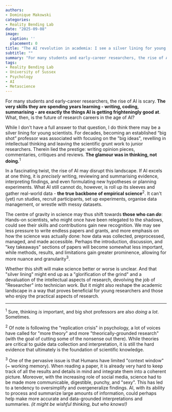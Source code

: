 ```yaml
---
authors:
- Dominique Makowski
categories:
- Reality Bending Lab
date: "2025-09-08"
image:
  caption: ''
  placement: 0
title: "The AI revolution in academia: I see a silver lining for young scientists!"
subtitle: ""
summary: "For many students and early-career researchers, the rise of AI is scary. What's the future of research careers in the age of AI?"
tags:
- Reality Bending Lab
- University of Sussex
- Psychology
- AI
- Metascience
---
```


For many students and early-career researchers, the rise of AI is scary. **The very skills they are spending years learning - writing, coding, summarising - are exactly the things AI is getting frighteningly good at**. What, then, is the future of research careers in the age of AI?

While I don't have a full answer to that question, I do think there may be a silver lining for young scientists.
For decades, becoming an established “big shot” professor was associated with focusing on the "big ideas", revelling in intellectual thinking and leaving the scientific grunt work to junior researchers.
Therein lied the prestige: writing opinion pieces, commentaries, critiques and reviews. **The glamour was in thinking, not doing.**<sup>1</sup>

In a fascinating twist, the rise of AI may disrupt this landscape. If AI excels at one thing, it is *precisely* writing, reviewing and summarising evidence, interpreting findings, and even formulating new hypotheses or planning experiments.
What AI still cannot do, however, is roll up its sleeves and gather real-world data - **the true backbone of empirical science**<sup>2</sup>. It can't (yet) run studies, recruit participants, set up experiments, organise data management, or wrestle with messy datasets.


The centre of gravity in science may thus shift towards **those who can *do***: Hands-on scientists, who might once have been relegated to the shadows, could see their skills and contributions gain new recognition.
We may see less pressure to write endless papers and grants, and more emphasis on how the science was actually done: how data was collected, preprocessed, managed, and made accessible.
Perhaps the introduction, discussion, and "key takeaways" sections of papers will become somewhat less important, while methods, results, and limitations gain greater prominence, allowing for more nuance and granularity<sup>3</sup>.

Whether this shift will make science better or worse is unclear. And that "silver lining" might end up as a "glorification of the grind" and a devaluation of the intellectual aspects of research, devolving the job of "Researcher" into technician work.
But it might also reshape the academic landscape in a way that proves beneficial for young researchers and those who enjoy the practical aspects of research.

---

<sup>1</sup> Sure, thinking *is* important, and big shot professors are also *doing* a *lot*. Sometimes.

<sup>2</sup> Of note is following the "replication crisis" in psychology, a lot of voices have called for "more theory" and more "theorically-grounded research" (with the goal of cutting some of the nonsense out there). While theories are critical to guide data collection and interpretation, it is still the hard evidence that ultimately is the foundation of scientific knowledge.

<sup>3</sup> One of the pervasive issue is that Humans have limited "context window" (~ working memory). When reading a paper, it is already very hard to keep track of all the results and details in mind and integrate them into a coherent picture. Moreover, with the increasing role of social media, science had to be made more communicable, digestible, punchy, and "sexy". This has led to a tendency to oversimplify and overgeneralize findings. AI, with its ability to process and summarize large amounts of information, could perhaps help make more accurate and data-grounded interpretations and summaries. *(it might be wishful thinking, but who knows!)*